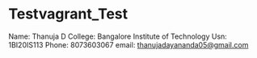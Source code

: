 # Testvagrant_Test
Name: Thanuja D
College: Bangalore Institute of Technology
Usn: 1BI20IS113
Phone: 8073603067
email: thanujadayananda05@gmail.com


